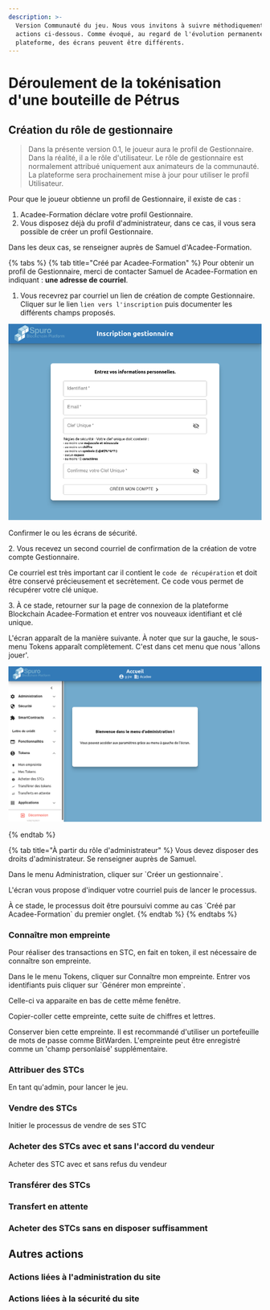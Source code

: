```yaml
---
description: >-
  Version Communauté du jeu. Nous vous invitons à suivre méthodiquement les
  actions ci-dessous. Comme évoqué, au regard de l'évolution permanente de la
  plateforme, des écrans peuvent être différents.
---
```


# Déroulement de la tokénisation d'une bouteille de Pétrus

## Création du rôle de gestionnaire

> Dans la présente version 0.1, le joueur aura le profil de Gestionnaire. Dans la réalité, il a le rôle d'utilisateur. Le rôle de gestionnaire est normalement attribué uniquement aux animateurs de la communauté. La plateforme sera prochainement mise à jour pour utiliser le profil Utilisateur.

Pour que le joueur obtienne un profil de Gestionnaire, il existe de cas : 

1. Acadee-Formation déclare votre profil Gestionnaire. 
2. Vous disposez déjà du profil d'administrateur, dans ce cas, il vous sera possible de créer un profil Gestionnaire. 

Dans les deux cas, se renseigner auprès de Samuel d'Acadee-Formation.

{% tabs %}
{% tab title="Créé par Acadee-Formation" %}
Pour obtenir un profil de Gestionnaire, merci de contacter Samuel de Acadee-Formation en indiquant : **une adresse de courriel**.

1. Vous recevrez par courriel un lien de création de compte Gestionnaire. Cliquer sur le lien `lien vers l'inscription` puis documenter les différents champs proposés.

![Documenter les différents champs puis créer votre compte Gestionnaire (Voir les règles de nommage de l'identifiant)](<../.gitbook/assets/image (4).png>)

Confirmer le ou les écrans de sécurité.

2\. Vous recevez un second courriel de confirmation de la création de votre compte Gestionnaire. 

Ce courriel est très important car il contient le `code de récupération` et doit être conservé précieusement et secrètement. Ce code vous permet de récupérer votre clé unique.  

3\. À ce stade, retourner sur la page de connexion de la plateforme Blockchain Acadee-Formation et entrer vos nouveaux identifiant et clé unique.

L'écran apparaît de la manière suivante. À noter que sur la gauche, le sous-menu Tokens apparaît complètement. C'est dans cet menu que nous 'allons jouer'.

![](<../.gitbook/assets/image (5).png>)


{% endtab %}

{% tab title="À partir du rôle d'administrateur" %}
Vous devez disposer des droits d'administrateur. Se renseigner auprès de Samuel.

Dans le menu Administration, cliquer sur \`Créer un gestionnaire\`.

L'écran vous propose d'indiquer votre courriel puis de lancer le processus.

À ce stade, le processus doit être poursuivi comme au cas \`Créé par Acadee-Formation\` du premier onglet.
{% endtab %}
{% endtabs %}



### Connaître mon empreinte

Pour réaliser des transactions en STC, en fait en token, il est nécessaire de connaître son empreinte.

Dans le le menu Tokens, cliquer sur Connaître mon empreinte. Entrer vos identifiants puis cliquer sur \`Générer mon empreinte\`.

Celle-ci va apparaite en bas de cette même fenêtre.

Copier-coller cette empreinte, cette suite de chiffres et lettres. 

Conserver bien cette empreinte. Il est recommandé d'utiliser un portefeuille de mots de passe comme BitWarden. L'empreinte peut être enregistré comme un 'champ personlaisé' supplémentaire.





###

### Attribuer des STCs

En tant qu'admin, pour lancer le jeu.

### Vendre des STCs

Initier le processus de vendre de ses STC

### Acheter des STCs avec et sans l'accord du vendeur

Acheter des STC avec et sans refus du vendeur

### Transférer des STCs

### Transfert en attente

### Acheter des STCs sans en disposer suffisamment

## Autres actions

### Actions liées à l'administration du site

### Actions liées à la sécurité du site
